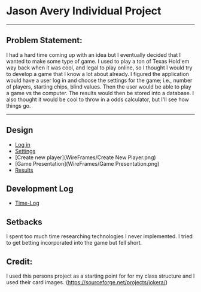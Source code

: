 # Jason Avery Individual Project
---
## Problem Statement:
I had a hard time coming up with an idea but I eventually decided that I wanted to make some type of game. I used to play a ton of Texas Hold'em way back when it was cool, and legal to play online, so I thought I would try to develop a game that I know a lot about already.
I figured the application would have a user log in and choose the settings for the game; i.e., number of players, starting chips, blind values. Then the user would be able to play a game vs the computer. The results would then be stored into a database. I also thought it would be cool to throw in a odds calculator, but I'll see how things go.

---
## Design
* [Log in](WireFrames/Login.png)
* [Settings](WireFrames/Settings.png)
* [Create new player](WireFrames/Create New Player.png)
* [Game Presentation](WireFrames/Game Presentation.png)
* [Results](WireFrames/Results.png)

## Development Log
* [Time-Log](TimeLog.md)

## Setbacks
I spent too much time researching technologies I never implemented.
I tried to get betting incorporated into the game but fell short.

## Credit:
I used this persons project as a starting point for for my class structure and I used their card images.
(https://sourceforge.net/projects/jokera/)

